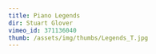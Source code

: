 ```yaml
---
title: Piano Legends
dir: Stuart Glover
vimeo_id: 371136040
thumb: /assets/img/thumbs/Legends_T.jpg
---
```



